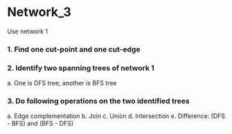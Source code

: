 # Network_3
Use network 1 

### 1. Find one cut-point and one cut-edge

### 2. Identify two spanning trees of network 1
a. One is DFS tree; another is BFS tree

### 3. Do following operations on the two identified trees
a. Edge complementation
b. Join
c. Union
d. Intersection
e. Difference: (DFS - BFS) and (BFS - DFS)
